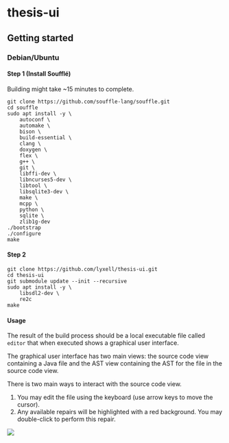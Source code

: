 # thesis-ui

## Getting started

### Debian/Ubuntu

#### Step 1 (Install Soufflé)

Building might take ~15 minutes to complete.

```
git clone https://github.com/souffle-lang/souffle.git
cd souffle
sudo apt install -y \
    autoconf \
    automake \
    bison \
    build-essential \
    clang \
    doxygen \
    flex \
    g++ \
    git \
    libffi-dev \
    libncurses5-dev \
    libtool \
    libsqlite3-dev \
    make \
    mcpp \
    python \
    sqlite \
    zlib1g-dev
./bootstrap
./configure
make
```

#### Step 2

```
git clone https://github.com/lyxell/thesis-ui.git
cd thesis-ui
git submodule update --init --recursive
sudo apt install -y \
    libsdl2-dev \
    re2c
make
```

#### Usage

The result of the build process should be a local executable file
called `editor` that when executed shows a graphical user
interface.

The graphical user interface has two main views: the source code view
containing a Java file and the AST view containing the AST for
the file in the source code view.

There is two main ways to interact with the source code view.

1. You may edit the file using the keyboard (use arrow keys to
   move the cursor).
2. Any available repairs will be highlighted with a red
   background. You may double-click to perform this repair.

![](https://i.imgur.com/DV55pn4.gif)
